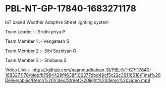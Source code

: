 # PBL-NT-GP-17840-1683271178

IoT based Weather Adaptive Street lighting system

Team Leader :- Sruthi priya P

Team Member 1 :- Vengatesh S

Team Member 2 :- Sibi Sezhiyan G

Team Member 3 :- Shobana S

Video Link :- https://github.com/naanmudhalvan-SI/PBL-NT-GP-17840-1683271178/blob/b7994429f4638f106377dbd49cf5c22c36116618/Final%20Deliverables/Demo%20Video/Street%20light%20demo%20video.mp4

